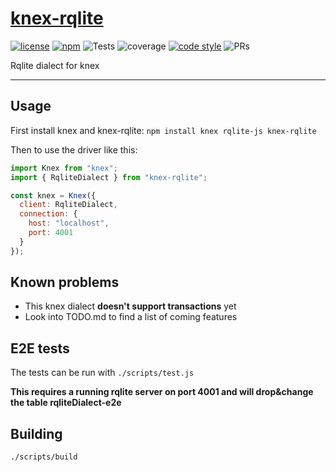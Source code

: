 
# [knex-rqlite](https://github.com/rqlite/knex-rqlite)


<a href="https://opensource.org/licenses/MIT"><img src="https://raw.github.com/rqlite/knex-rqlite/master/static/readme/gen-badges/badge.0.svg?sanitize=true" alt="license"></a> <a href="https://www.npmjs.com/package/knex-rqlite"><img src="https://raw.github.com/rqlite/knex-rqlite/master/static/readme/gen-badges/badge.1.svg?sanitize=true" alt="npm"></a> <img src="https://raw.github.com/rqlite/knex-rqlite/master/static/readme/gen-badges/badge.2.svg?sanitize=true" alt="Tests"> <img src="https://raw.github.com/rqlite/knex-rqlite/master/static/readme/gen-badges/badge.3.svg?sanitize=true" alt="coverage"> <a href="https://prettier.io/"><img src="https://raw.github.com/rqlite/knex-rqlite/master/static/readme/gen-badges/badge.4.svg?sanitize=true" alt="code style"></a> <img src="https://raw.github.com/rqlite/knex-rqlite/master/static/readme/gen-badges/badge.5.svg?sanitize=true" alt="PRs"> 

Rqlite dialect for knex

-------

## Usage

First install knex and knex-rqlite: `npm install knex rqlite-js knex-rqlite`

Then to use the driver like this:

```js
import Knex from "knex";
import { RqliteDialect } from "knex-rqlite";

const knex = Knex({
  client: RqliteDialect,
  connection: {
    host: "localhost",
    port: 4001
  }
});
``` 

## Known problems

- This knex dialect **doesn't support transactions** yet
- Look into TODO.md to find a list of coming features

## E2E tests

The tests can be run with `./scripts/test.js`

**This requires a running rqlite server on port 4001 and will drop&change the table rqliteDialect-e2e**

## Building

`./scripts/build`
